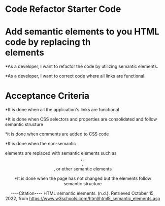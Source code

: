 # Code Refactor Starter Code

# Add semantic elements to you HTML code by replacing th <div> elements

*As a developer, I want to refactor the code by utilizing semantic elements.

*As a developer, I want to correct code where all links are functional.

# Acceptance Criteria

*It is done when all the application's links are functional

*It is done when CSS selectors and properties are consolidated and follow semantic structure

*it is done when comments are added to CSS code

*It is done when the non-semantic <div> elements are replaced with semantic elements such as <header>, <articl>, <section>, <footer>, or other semantic elements

*It is done when the page has not changed but the elements follow semantic structure

----Citation----
HTML semantic elements. (n.d.). Retrieved October 15, 2022, from https://www.w3schools.com/html/html5_semantic_elements.asp 


